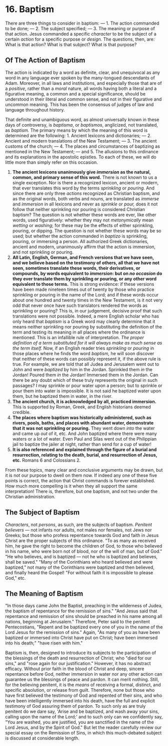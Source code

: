 # 16. Baptism

There are three things to consider in baptism: — 1. The action commanded to be done; — 2. The subject specified; — 3. The meaning or purpose of that action. Jesus commanded a specific *character* to be the subject of a certain *action* for a specific purpose or *design.* The questions, then, are: What is that action? What is that subject? What is that purpose?

## Of The Action of Baptism

The action is indicated by a word as definite, clear, and unequivocal as any word in any language ever spoken by the many-tongued descendants of Adam. Moreover, in all laws and institutions, and especially those that are of a *positive*, rather than a *moral* nature, all words having both a literal and a figurative meaning, a common and a special significance, should be understood in their literal and common sense, and not in their figurative and uncommon meaning. This has been the consensus of judges of law and language throughout history.

That definite and unambiguous word, as almost universally known in these days of controversy, is *baptisma*, or *baptismos*, anglicized, not translated, as *baptism.* The primary means by which the meaning of this word is determined are the following: 1. Ancient lexicons and dictionaries; — 2. Ancient and modern translations of the New Testament; — 3. The ancient customs of the church; — 4. The places and circumstances of baptizing as mentioned in the New Testament; — and 5. The allusions to this ordinance and its explanations in the apostolic epistles. To each of these, we will do little more than simply refer on this occasion.

1. **The ancient lexicons unanimously give *immersion* as the natural, common, and primary sense of this word.** There is not known to us a single exception. Nor is there a recognized lexicon, ancient or modern, that ever translates this word by the terms *sprinkling* or *pouring.* And since there are only three *actions* recognized as Christian baptism, and as the original words, both verbs and nouns, are translated as *immerse* and *immersion* in all lexicons and never as *sprinkle* or *pour,* does it not follow that neither sprinkling nor pouring is considered Christian baptism? The question is not whether these words are ever, like other words, used figuratively: whether they may not *metonymically* mean *wetting* or *washing*; for these may be the effects of either sprinkling, pouring, or dipping. The question is not whether these words may be so used; but whether the action commanded in *baptizo* is sprinkling, pouring, or immersing a person. All authorized Greek dictionaries, ancient and modern, unanimously affirm that the action is immersion, and not sprinkling or pouring.
2. **All Latin, English, German, and French versions that we have seen, and we believe based on the testimony of others, all that we have not seen, sometimes translate these words, their derivatives, or compounds, by words equivalent to *immersion*: but on *no occasion* do they ever translate them by sprinkling or pouring, or any other word equivalent to those terms.** This is strong evidence: if these versions have been made nineteen times out of twenty by those who practice sprinkling or pouring in the name of the Lord; and if these words occur about one hundred and twenty times in the New Testament, is it not very odd that never once have such translators rendered the words as sprinkling or pouring? This is, in our judgement, decisive proof that such translations were not possible. Indeed, a mere English scholar who has only heard that *baptism* is a Greek word may clearly determine that it means neither sprinkling nor pouring by substituting the definition of the term and testing its meaning in all places where the ordinance is mentioned. This is an infallible rule of interpretation. *The proper definition of a term substituted for it will always make as much sense as the term itself.* Now, if an English reader tries *sprinkling* or *pouring* in those places where he finds the word *baptism,* he will soon discover that neither of these words can possibly represent it, if the above rule is true. For example, we are told that all Judea and Jerusalem went out to John and were *baptized* by him in the Jordan. Sprinkled them *in* the Jordan! Poured them *in* the Jordan! Immersed them in the Jordan. Can there be any doubt which of these truly represents the original in such passages? I may sprinkle or pour water upon a person; but to sprinkle or pour them into water is impossible. It is not said he baptized water upon them, but he baptized them in water, in the river.
3. **The ancient church, it is acknowledged by all, practiced immersion.** This is supported by Roman, Greek, and English historians deemed credible.
4. **The places where baptism was historically administered, such as rivers, pools, baths, and places with abundant water, demonstrate that it was not sprinkling or pouring.** They went down *into* the water and came up *out* of it, etc. And John baptized where there were many waters or a lot of water. Even Paul and Silas went out of the Philippian jail to baptize the jailer at night, rather than send for a cup of water!
5. **It is also referenced and explained through the figure of a burial and resurrection, relating to the death, burial, and resurrection of Jesus, etc.** Romans 6 and Colossians 2.

From these topics, many clear and conclusive arguments may be drawn, but it is not our purpose to dwell on them now. If indeed any one of these five points is correct, the action that Christ commands is forever established. How much more compelling is it when they all support the same interpretation! There is, therefore, but one baptism, and not two under the Christian administration.

## The Subject of Baptism

*Characters*, not *persons*, as such, are the subjects of baptism. *Penitent believers* — not infants nor adults, not males nor females, not Jews nor Greeks; but those who profess repentance towards God and faith in Jesus Christ are the proper subjects of this ordinance. "To as many as received him, he gave the right to become the children of God, to those who believed in his name, who were born not of blood, nor of the will of man, but of God." "He who believes, and is baptized — not he who is baptized and believes, shall be saved." "Many of the Corinthians who heard believed and were baptized," not many of the Corinthians were baptized and then believed, and finally heard the Gospel! "For without faith it is impossible to please God," etc.

## The Meaning of Baptism

"In those days came John the Baptist, preaching in the wilderness of Judea, the baptism of repentance for the remission of sins." "And Jesus said that repentance and remission of sins should be preached in his name among all nations, beginning at Jerusalem." Therefore, Peter said to the penitent Pentecostians, "Repent and be baptized every one of you in the name of the Lord Jesus for the remission of sins." Again, "As many of you as have been baptized or immersed into Christ have put on Christ; have been immersed into his death;" "have risen with him."

Baptism is, then, designed to introduce its subjects to the participation of the blessings of the death and resurrection of Christ; who "died for our sins," and "rose again for our justification." However, it has no abstract efficacy. Without prior faith in the blood of Christ and deep, sincere repentance before God, neither immersion in water nor any other action can guarantee us the blessings of peace and pardon. It can merit nothing. Still, for the believing penitent, it is the *means* of receiving a formal, distinct, and specific absolution, or release from guilt. Therefore, none but those who have first believed the testimony of God and repented of their sins, and who have been intelligently immersed into his death, have the full and explicit testimony of God assuring them of pardon. To such only as are truly penitent do we dare say, 'Arise and be baptized, and wash away your sins, calling upon the name of the Lord;' and to such only can we confidently say, "You are washed, you are justified, you are sanctified in the name of the Lord Jesus, and by the Spirit of God." But let the reader carefully review our special essay on the Remission of Sins, in which this much-debated subject is discussed at considerable length.